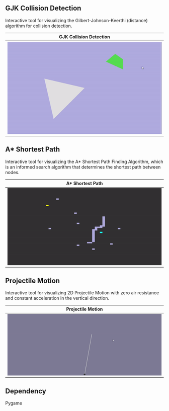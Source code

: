 ## GJK Collision Detection
Interactive tool for visualizing the Gilbert-Johnson-Keerthi (distance) 
algorithm for collision detection. 

| GJK Collision Detection |
| ------------- |
| ![gjk](gifs/gjk.gif) |

## A* Shortest Path
Interactive tool for visualizing the A* Shortest Path Finding Algorithm, 
which is an informed search algorithm that determines the shortest path 
between nodes.

| A* Shortest Path |
|:-------------:|
| ![astar](gifs/astar.gif) |

## Projectile Motion
Interactive tool for visualizing 2D Projectile Motion with zero air 
resistance and constant acceleration in the vertical direction.

| Projectile Motion |
| ------------- |
| ![projectile](gifs/projectile.gif) 

## Dependency 
Pygame
